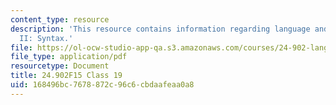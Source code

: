 ```yaml
---
content_type: resource
description: 'This resource contains information regarding language and its structure
  II: Syntax.'
file: https://ol-ocw-studio-app-qa.s3.amazonaws.com/courses/24-902-language-and-its-structure-ii-syntax-fall-2015/168496bc7678872c96c6cbdaafeaa0a8_MIT24_902F15_Class19.pdf
file_type: application/pdf
resourcetype: Document
title: 24.902F15 Class 19
uid: 168496bc-7678-872c-96c6-cbdaafeaa0a8
---
```

